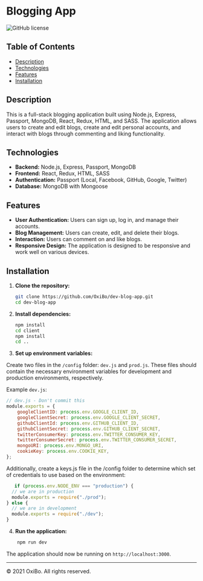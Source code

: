 # Blogging App

![GitHub license](https://img.shields.io/badge/license-ISC-blue.svg)

## Table of Contents

- [Description](#description)
- [Technologies](#technologies)
- [Features](#features)
- [Installation](#installation)

## Description

This is a full-stack blogging application built using Node.js, Express, Passport, MongoDB, React, Redux, HTML, and SASS. The application allows users to create and edit blogs, create and edit personal accounts, and interact with blogs through commenting and liking functionality.

## Technologies

- **Backend:** Node.js, Express, Passport, MongoDB
- **Frontend:** React, Redux, HTML, SASS
- **Authentication:** Passport (Local, Facebook, GitHub, Google, Twitter)
- **Database:** MongoDB with Mongoose

## Features

- **User Authentication:** Users can sign up, log in, and manage their accounts.
- **Blog Management:** Users can create, edit, and delete their blogs.
- **Interaction:** Users can comment on and like blogs.
- **Responsive Design:** The application is designed to be responsive and work well on various devices.

## Installation

1. **Clone the repository:**

   ```bash
   git clone https://github.com/OxiBo/dev-blog-app.git
   cd dev-blog-app
2. **Install dependencies:**

    ```sh
    npm install 
    cd client
    npm install
    cd ..
    ```
    
 3. **Set up environment variables:**

   Create two files in the `/config` folder: `dev.js` and `prod.js`. These files should contain the necessary environment variables for development and production environments, respectively.

   Example `dev.js`:
   ```js
   // dev.js - Don't commit this
   module.exports = {
       googleClientID: process.env.GOOGLE_CLIENT_ID,
       googleClientSecret: process.env.GOOGLE_CLIENT_SECRET,
       githubClientId: process.env.GITHUB_CLIENT_ID,
       githubClientSecret: process.env.GITHUB_CLIENT_SECRET,
       twitterConsumerKey: process.env.TWITTER_CONSUMER_KEY,
       twitterConsumerSecret: process.env.TWITTER_CONSUMER_SECRET,
       mongoURI: process.env.MONGO_URI,
       cookieKey: process.env.COOKIE_KEY,
   };
   ```
   Additionally, create a keys.js file in the /config folder to determine which set of credentials to use based on the environment:
```js
   if (process.env.NODE_ENV === "production") {
  // we are in production
  module.exports = require("./prod");
} else {
  // we are in development
  module.exports = require("./dev");
}
```

4. **Run the application:**

```sh
    npm run dev
```

The application should now be running on `http://localhost:3000`.


---

© 2021 OxiBo. All rights reserved.
